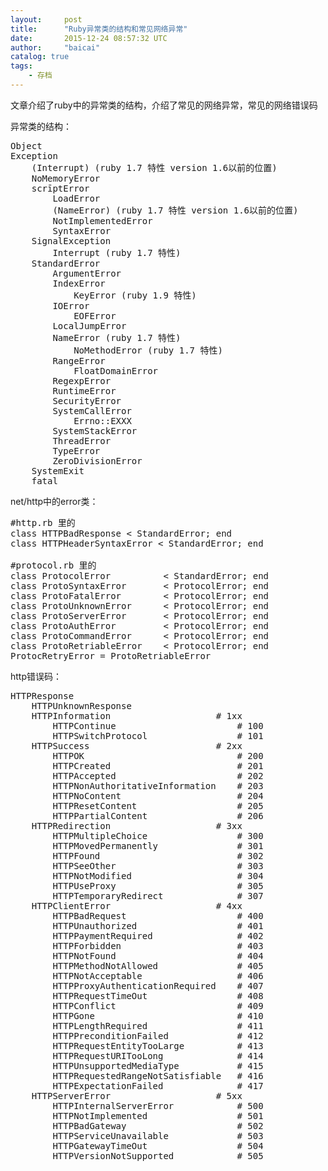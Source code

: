 ```yaml
---
layout:     post
title:      "Ruby异常类的结构和常见网络异常"
date:       2015-12-24 08:57:32 UTC
author:     "baicai"
catalog: true
tags:
    - 存档
---
```


文章介绍了ruby中的异常类的结构，介绍了常见的网络异常，常见的网络错误码

异常类的结构：
<pre class="lang:ruby decode:true ">Object
Exception
	(Interrupt) (ruby 1.7 特性 version 1.6以前的位置)
	NoMemoryError
	scrīptError
		LoadError
		(NameError) (ruby 1.7 特性 version 1.6以前的位置)
		NotImplementedError
		SyntaxError
	SignalException
		Interrupt (ruby 1.7 特性)
	StandardError
		ArgumentError
		IndexError
			KeyError (ruby 1.9 特性)
		IOError
			EOFError
		LocalJumpError
		NameError (ruby 1.7 特性)
			NoMethodError (ruby 1.7 特性)
		RangeError
			FloatDomainError
		RegexpError
		RuntimeError
		SecurityError
		SystemCallError
			Errno::EXXX
		SystemStackError
		ThreadError
		TypeError
		ZeroDivisionError
	SystemExit
	fatal</pre>
net/http中的error类：
<pre class="lang:ruby decode:true ">#http.rb 里的
class HTTPBadResponse &lt; StandardError; end
class HTTPHeaderSyntaxError &lt; StandardError; end

#protocol.rb 里的
class ProtocolError          &lt; StandardError; end
class ProtoSyntaxError       &lt; ProtocolError; end
class ProtoFatalError        &lt; ProtocolError; end
class ProtoUnknownError      &lt; ProtocolError; end
class ProtoServerError       &lt; ProtocolError; end
class ProtoAuthError         &lt; ProtocolError; end
class ProtoCommandError      &lt; ProtocolError; end
class ProtoRetriableError    &lt; ProtocolError; end
ProtocRetryError = ProtoRetriableError</pre>
http错误码：
<pre class="lang:ruby decode:true  ">HTTPResponse
    HTTPUnknownResponse
    HTTPInformation                    # 1xx
        HTTPContinue                       # 100
        HTTPSwitchProtocol                 # 101
    HTTPSuccess                        # 2xx
        HTTPOK                             # 200
        HTTPCreated                        # 201
        HTTPAccepted                       # 202
        HTTPNonAuthoritativeInformation    # 203
        HTTPNoContent                      # 204
        HTTPResetContent                   # 205
        HTTPPartialContent                 # 206
    HTTPRedirection                    # 3xx
        HTTPMultipleChoice                 # 300
        HTTPMovedPermanently               # 301
        HTTPFound                          # 302
        HTTPSeeOther                       # 303
        HTTPNotModified                    # 304
        HTTPUseProxy                       # 305
        HTTPTemporaryRedirect              # 307
    HTTPClientError                    # 4xx
        HTTPBadRequest                     # 400
        HTTPUnauthorized                   # 401
        HTTPPaymentRequired                # 402
        HTTPForbidden                      # 403
        HTTPNotFound                       # 404
        HTTPMethodNotAllowed               # 405
        HTTPNotAcceptable                  # 406
        HTTPProxyAuthenticationRequired    # 407
        HTTPRequestTimeOut                 # 408
        HTTPConflict                       # 409
        HTTPGone                           # 410
        HTTPLengthRequired                 # 411
        HTTPPreconditionFailed             # 412
        HTTPRequestEntityTooLarge          # 413
        HTTPRequestURITooLong              # 414
        HTTPUnsupportedMediaType           # 415
        HTTPRequestedRangeNotSatisfiable   # 416
        HTTPExpectationFailed              # 417
    HTTPServerError                    # 5xx
        HTTPInternalServerError            # 500
        HTTPNotImplemented                 # 501
        HTTPBadGateway                     # 502
        HTTPServiceUnavailable             # 503
        HTTPGatewayTimeOut                 # 504
        HTTPVersionNotSupported            # 505</pre>